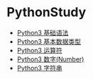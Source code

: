 # PythonStudy

* [Python3 基础语法](./Python3基础语法.md)
* [Python3 基本数据类型](./Python3基本数据类型.md)
* [Python3 运算符](./Python3运算符.md)
* [Python3 数字(Number)](./Python3数字(Number).md)
* [Python3 字符串](./Python3字符串.md)













